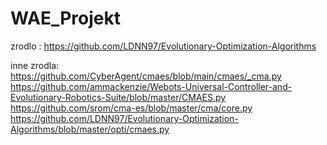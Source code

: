 # WAE_Projekt

zrodlo : 
https://github.com/LDNN97/Evolutionary-Optimization-Algorithms

inne zrodla:
https://github.com/CyberAgent/cmaes/blob/main/cmaes/_cma.py
https://github.com/ammackenzie/Webots-Universal-Controller-and-Evolutionary-Robotics-Suite/blob/master/CMAES.py
https://github.com/srom/cma-es/blob/master/cma/core.py
https://github.com/LDNN97/Evolutionary-Optimization-Algorithms/blob/master/opti/cmaes.py